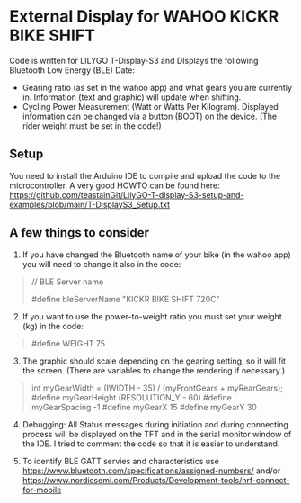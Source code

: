 # External Display for WAHOO KICKR BIKE SHIFT
Code is written for LILYGO T-Display-S3 and DIsplays the following Bluetooth Low Energy (BLE) Date:

- Gearing ratio (as set in the wahoo app) and what gears you are currently in. Information (text and graphic) will update when shifting.
- Cycling Power Measurement (Watt or Watts Per Kilogram). Displayed information can be changed via a button (BOOT) on the device. (The rider weight must be set in the code!)

## Setup
You need to install the Arduino IDE to compile and upload the code to the microcontroller. A very good HOWTO can be found here:
https://github.com/teastainGit/LilyGO-T-display-S3-setup-and-examples/blob/main/T-DisplayS3_Setup.txt

## A few things to consider

1. If you have changed the Bluetooth name of your bike (in the wahoo app) you will need to change it also in the code:

> // BLE Server name
> 
> #define bleServerName "KICKR BIKE SHIFT 720C"

2. If you want to use the power-to-weight ratio you must set your weight (kg) in the code:

> #define WEIGHT 75

3. The graphic should scale depending on the gearing setting, so it will fit the screen. (There are variables to change the rendering if necessary.)

> int myGearWidth = (IWIDTH - 35) / (myFrontGears + myRearGears);
> #define myGearHeight (RESOLUTION_Y - 60)
> #define myGearSpacing -1
> #define myGearX 15
> #define myGearY 30

4. Debugging: All Status messages during initiation and during connecting process will be displayed on the TFT and in the serial monitor window of the IDE. I tried to comment the code so that it is easier to understand.

5. To identify BLE GATT servies and characteristics use https://www.bluetooth.com/specifications/assigned-numbers/ and/or https://www.nordicsemi.com/Products/Development-tools/nrf-connect-for-mobile
